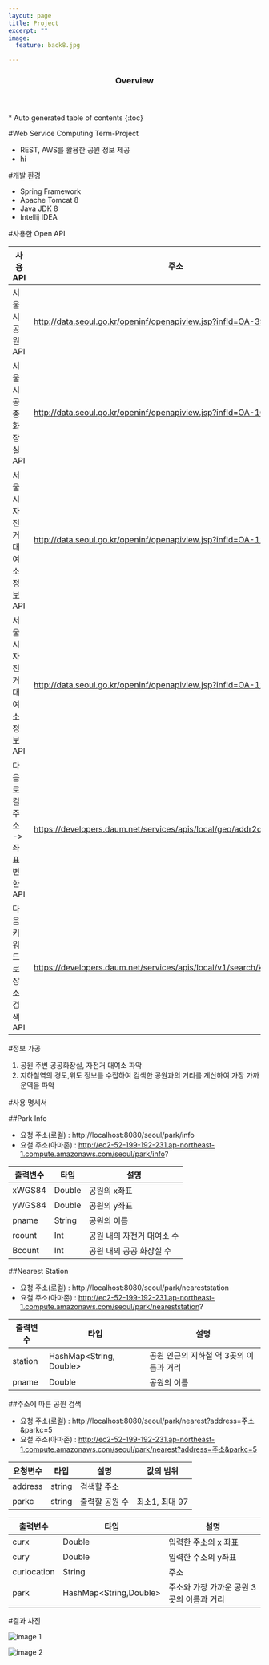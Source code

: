 ```yaml
---
layout: page
title: Project
excerpt: ""
image:
  feature: back8.jpg

---
```


<section id="table-of-contents" class="toc">
  <header>
    <h3>Overview</h3>
  </header>
<div id="drawer" markdown="1">
*  Auto generated table of contents
{:toc}
</div>
</section><!-- /#table-of-contents -->



#Web Service Computing Term-Project
- REST, AWS를 활용한 공원 정보 제공
- hi

#개발 환경
- Spring Framework
- Apache Tomcat 8
- Java JDK 8
- Intellij IDEA


#사용한 Open API

|             사용 API       | 주소               |
| ---------------------- | ------------------------ |
| 서울시 공원 API               |http://data.seoul.go.kr/openinf/openapiview.jsp?infId=OA-394     |                                                                          
| 서울시 공중화장실 API                |http://data.seoul.go.kr/openinf/openapiview.jsp?infId=OA-162 |                                                                                                     
| 서울시 자전거 대여소 정보 API               |http://data.seoul.go.kr/openinf/openapiview.jsp?infId=OA-12969 |         
| 서울시 자전거 대여소 정보 API               |http://data.seoul.go.kr/openinf/openapiview.jsp?infId=OA-12969  |       
| 다음 로컬 주소 -> 좌표변환 API               |https://developers.daum.net/services/apis/local/geo/addr2coord |         
| 다음 키워드로 장소검색 API               |https://developers.daum.net/services/apis/local/v1/search/keyword.format |         



#정보 가공
1. 공원 주변 공공화장실, 자전거 대여소 파악
2. 지하철역의 경도,위도 정보를 수집하여 검색한 공원과의 거리를 계산하여 가장 가까운역을 파악


#사용 명세서

##Park Info

- 요청 주소(로컬)  : http://localhost:8080/seoul/park/info
- 요철 주소(아마존) : http://ec2-52-199-192-231.ap-northeast-1.compute.amazonaws.com/seoul/park/info?

|             출력변수      | 타입           |       설명               |
| ---------------------- | ------------------------ | ------------------------ |
| xWGS84              |           Double        |      공원의 x좌표                    |                                                                     
| yWGS84           |             Double      |         공원의 y좌표            |                                                                                                      
| pname        |    String        |              공원의 이름        |        
| rcount           |    Int            |    공원 내의 자전거 대여소 수                 |    
| Bcount         |         Int      |      공원 내의 공공 화장실 수              |       


##Nearest Station

- 요청 주소(로컬)  : http://localhost:8080/seoul/park/neareststation
- 요철 주소(아마존) : http://ec2-52-199-192-231.ap-northeast-1.compute.amazonaws.com/seoul/park/neareststation?


|             출력변수      | 타입           |       설명               |
| ---------------------- | ------------------------ | ------------------------ |
| station              |        HashMap<String, Double>       |  공원 인근의 지하철 역 3곳의 이름과 거리     |                                                                     
| pname         |             Double      |         공원의 이름          |                                                                                                      


##주소에 따른 공원 검색

- 요청 주소(로컬)  : http://localhost:8080/seoul/park/nearest?address=주소&parkc=5
- 요철 주소(아마존) : http://ec2-52-199-192-231.ap-northeast-1.compute.amazonaws.com/seoul/park/nearest?address=주소&parkc=5


|             요청변수      | 타입           |       설명               |  값의 범위            |
| ---------------------- | ------------------------ | ------------------------ |------------------------ |
| address             |        string       |  검색할 주소     |        |                                                                 
| parkc         |             string      |         출력할 공원 수          |   최소1, 최대 97   |                                                                                                       


|             출력변수      | 타입           |       설명               | 
| ---------------------- | ------------------------ | ------------------------ | 
| curx          |        Double      |  입력한 주소의 x 좌표     |                                                                       
| cury         |         Double      |         입력한 주소의 y좌표          |                                                                                                        
| curlocation         |         String      |         주소         | 
| park       |         HashMap<String,Double>      |         주소와 가장 가까운 공원 3곳의 이름과 거리        | 


#결과 사진 


![image 1](http://postfiles8.naver.net/MjAxNjEyMjdfMTY1/MDAxNDgyODE4OTc2NTcz.itJCLPVIPS-A3T_1hsXcbYBpnhk8xVw8QibB3ZJLMp4g.U7P4j-trZmHnyc-PHwqw6VRcFvpniAShM8ZBUEXwvLgg.PNG.dlagyrbs/web1.PNG?type=w2) 


![image 2](http://postfiles4.naver.net/MjAxNjEyMjdfOTQg/MDAxNDgyODE4OTc2OTc5.i0NxaAfVXwdz91rZEwkwvewwyoAnk-zqXaPQ3umT1i4g.78M7iK4WNlwuI1dVaZR2pgP0iDbs5He2h2S0S3KgERsg.PNG.dlagyrbs/web2.PNG?type=w2) 

